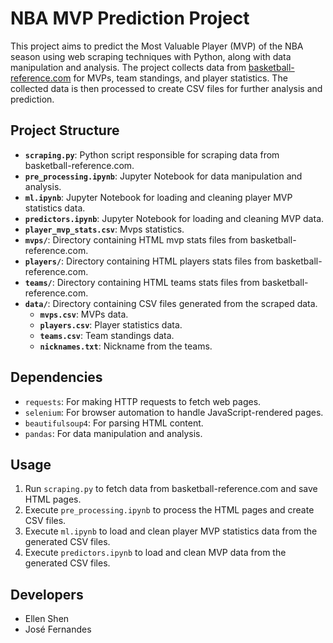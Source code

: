 # NBA MVP Prediction Project

This project aims to predict the Most Valuable Player (MVP) of the NBA season using web scraping techniques with Python, along with data manipulation and analysis. The project collects data from [basketball-reference.com](https://www.basketball-reference.com/) for MVPs, team standings, and player statistics. The collected data is then processed to create CSV files for further analysis and prediction.

## Project Structure

- **`scraping.py`**: Python script responsible for scraping data from basketball-reference.com.
- **`pre_processing.ipynb`**: Jupyter Notebook for data manipulation and analysis.
- **`ml.ipynb`**: Jupyter Notebook for loading and cleaning player MVP statistics data.
- **`predictors.ipynb`**: Jupyter Notebook for loading and cleaning MVP data.
- **`player_mvp_stats.csv`**: Mvps statistics. 
- **`mvps/`**: Directory containing HTML mvp stats files from basketball-reference.com.
- **`players/`**: Directory containing HTML players stats files from basketball-reference.com.
- **`teams/`**: Directory containing HTML teams stats files from basketball-reference.com.
- **`data/`**: Directory containing CSV files generated from the scraped data.
  - **`mvps.csv`**: MVPs data.
  - **`players.csv`**: Player statistics data.
  - **`teams.csv`**: Team standings data.
  - **`nicknames.txt`**: Nickname from the teams.

## Dependencies

- `requests`: For making HTTP requests to fetch web pages.
- `selenium`: For browser automation to handle JavaScript-rendered pages.
- `beautifulsoup4`: For parsing HTML content.
- `pandas`: For data manipulation and analysis.

## Usage

1. Run `scraping.py` to fetch data from basketball-reference.com and save HTML pages.
2. Execute `pre_processing.ipynb` to process the HTML pages and create CSV files.
3. Execute `ml.ipynb` to load and clean player MVP statistics data from the generated CSV files.
4. Execute `predictors.ipynb` to load and clean MVP data from the generated CSV files.


## Developers

- Ellen Shen
- José Fernandes
